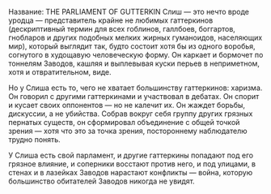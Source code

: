 Название: THE PARLIAMENT OF GUTTERKIN
Слиш — это нечто вроде уродца — представитель крайне не любимых гаттеркинов (дескриптивный термин для всех гоблинов, галлбоев, боггартов, гнобларов и других подобных мелких жирных гуманоидов, населяющих мир), который выглядит так, будто состоит хотя бы из одного воробья, согнутого в худощавую человеческую форму. Он каркает и бормочет по тоннелям Заводов, кашляя и выплевывая куски перьев в неприметном, хотя и отвратительном, виде.

Но у Слиша есть то, чего не хватает большинству гаттеркинов: харизма. Он говорил с другими гаттеркинами и участвовал в дебатах. Он спорит и кусает своих оппонентов — но не калечит их. Он жаждет борьбы, дискуссии, а не убийства. Собрав вокруг себя группу других грязных пернатых существ, он сформировал объединение с общей точкой зрения — хотя что это за точка зрения, постороннему наблюдателю трудно понять.

У Слиша есть свой парламент, и другие гаттеркины попадают под его грязное влияние, и соперники восстают против него, и под улицами, в стенах и в лазейках Заводов нарастают конфликты — война, которую большинство обитателей Заводов никогда не увидят.